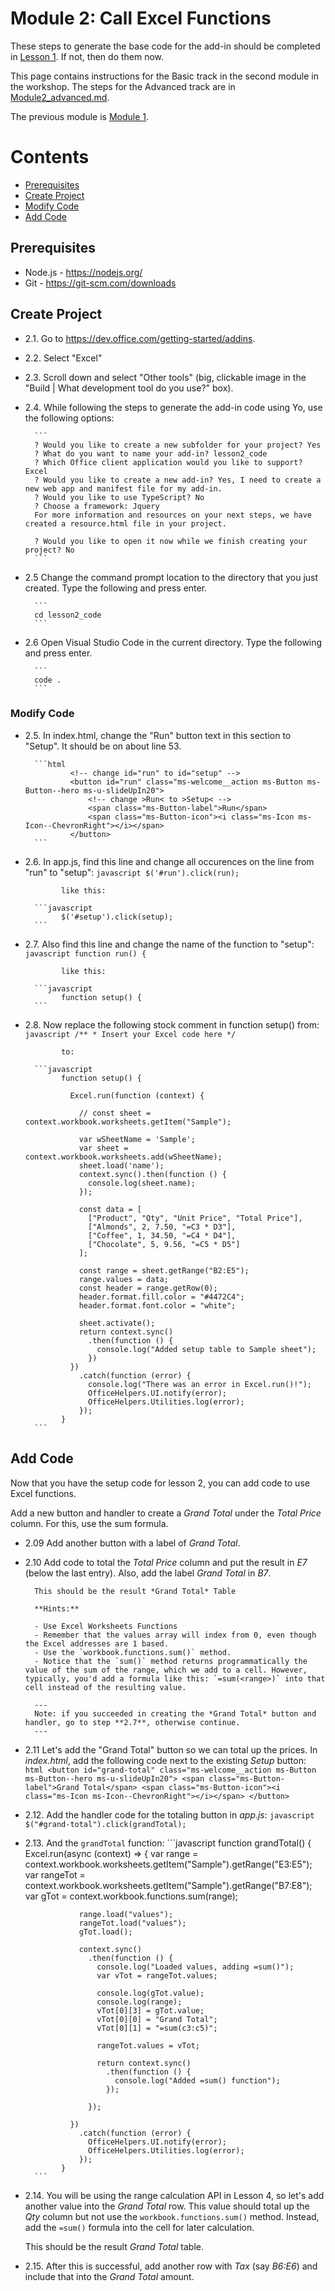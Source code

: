 # Module 2: Call Excel Functions
These steps to generate the base code for the add-in should be completed in [Lesson 1](./Lesson1.md). If not, then do them now.

This page contains instructions for the Basic track in the second module in the workshop. The steps for the Advanced track are in [Module2_advanced.md](Module2_advanced.md).

The previous module is [Module 1](Module1.md).

# Contents
* [Prerequisites](#prerequisites)
* [Create Project](#create-project)
* [Modify Code](#modify-code)
* [Add Code](#add-code)

## Prerequisites
- Node.js - <https://nodejs.org/>
- Git - <https://git-scm.com/downloads>

## Create Project

* 2.1. Go to <https://dev.office.com/getting-started/addins>.

* 2.2. Select "Excel"

* 2.3. Scroll down and select "Other tools" (big, clickable image in the "Build | What development tool do you use?" box).

* 2.4. While following the steps to generate the add-in code using Yo, use the following options:

        ```
        ? Would you like to create a new subfolder for your project? Yes                                                
        ? What do you want to name your add-in? lesson2_code                                                            
        ? Which Office client application would you like to support? Excel                                              
        ? Would you like to create a new add-in? Yes, I need to create a new web app and manifest file for my add-in.   
        ? Would you like to use TypeScript? No                                                                          
        ? Choose a framework: Jquery                                                                                    
        For more information and resources on your next steps, we have created a resource.html file in your project.    

        ? Would you like to open it now while we finish creating your project? No                                       
        ```

* 2.5 Change the command prompt location to the directory that you just created. Type the following and press enter.

        ```
        cd lesson2_code
        ```

* 2.6 Open Visual Studio Code in the current directory. Type the following and press enter.

        ```
        code .
        ```

### Modify Code

* 2.5. In index.html, change the "Run" button text in this section to "Setup". It
should be on about line 53.

        ```html
                <!-- change id="run" to id="setup" -->
                <button id="run" class="ms-welcome__action ms-Button ms-Button--hero ms-u-slideUpIn20">
                    <!-- change >Run< to >Setup< -->
                    <span class="ms-Button-label">Run</span>
                    <span class="ms-Button-icon"><i class="ms-Icon ms-Icon--ChevronRight"></i></span>
                </button>
        ```

* 2.6. In app.js, find this line and change all occurences on the line from "run" to "setup":
        ```javascript
              $('#run').click(run);
        ```

              like this: 

        ```javascript
              $('#setup').click(setup);
        ```

* 2.7. Also find this line and change the name of the function to "setup":
        ```javascript
              function run() {
        ```        

              like this: 

        ```javascript
              function setup() {
        ```

* 2.8. Now replace the following stock comment in function setup() from: 
        ```javascript
              /**
               * Insert your Excel code here
               */
        ```

              to: 

        ```javascript
              function setup() {

                Excel.run(function (context) {

                  // const sheet = context.workbook.worksheets.getItem("Sample");

                  var wSheetName = 'Sample';
                  var sheet = context.workbook.worksheets.add(wSheetName);
                  sheet.load('name');
                  context.sync().then(function () {
                    console.log(sheet.name);
                  });

                  const data = [
                    ["Product", "Qty", "Unit Price", "Total Price"],
                    ["Almonds", 2, 7.50, "=C3 * D3"],
                    ["Coffee", 1, 34.50, "=C4 * D4"],
                    ["Chocolate", 5, 9.56, "=C5 * D5"]
                  ];

                  const range = sheet.getRange("B2:E5");
                  range.values = data;
                  const header = range.getRow(0);
                  header.format.fill.color = "#4472C4";
                  header.format.font.color = "white";

                  sheet.activate();
                  return context.sync()
                    .then(function () {
                      console.log("Added setup table to Sample sheet");
                    })
                })
                  .catch(function (error) {
                    console.log("There was an error in Excel.run()!");
                    OfficeHelpers.UI.notify(error);
                    OfficeHelpers.Utilities.log(error);
                  });
              }
        ```

## Add Code
Now that you have the setup code for lesson 2, you can add code to use Excel functions. 

Add a new button and handler to create a *Grand Total* under the *Total Price* column. For this, use the sum formula.

* 2.09 Add another button with a label of *Grand Total*.

* 2.10 Add code to total the *Total Price* column and put the result in *E7* (below the last entry). Also, add the label *Grand Total* in *B7*.

        This should be the result *Grand Total* Table

        **Hints:**

        - Use Excel Worksheets Functions
        - Remember that the values array will index from 0, even though the Excel addresses are 1 based.
        - Use the `workbook.functions.sum()` method.
        - Notice that the `sum()` method returns programmatically the value of the sum of the range, which we add to a cell. However, typically, you'd add a formula like this: `=sum(<range>)` into that cell instead of the resulting value.

        ---
        Note: if you succeeded in creating the *Grand Total* button and handler, go to step **2.7**, otherwise continue.
        ---

* 2.11 Let's add the "Grand Total" button so we can total up the prices. In *index.html*, add the following code next to the existing *Setup* button:
        ```html
              <button id="grand-total" class="ms-welcome__action ms-Button ms-Button--hero ms-u-slideUpIn20">
                  <span class="ms-Button-label">Grand Total</span>
                  <span class="ms-Button-icon"><i class="ms-Icon ms-Icon--ChevronRight"></i></span>
              </button>
        ```

* 2.12. Add the handler code for the totaling button in *app.js*:
        ```javascript
              $("#grand-total").click(grandTotal);
        ```

* 2.13. And the `grandTotal` function:
        ```javascript
              function grandTotal() {
                Excel.run(async (context) => {
                  var range = context.workbook.worksheets.getItem("Sample").getRange("E3:E5");
                  var rangeTot = context.workbook.worksheets.getItem("Sample").getRange("B7:E8");
                  var gTot = context.workbook.functions.sum(range);

                  range.load("values");
                  rangeTot.load("values");
                  gTot.load();

                  context.sync()
                    .then(function () {
                      console.log("Loaded values, adding =sum()");
                      var vTot = rangeTot.values;

                      console.log(gTot.value);
                      console.log(range);
                      vTot[0][3] = gTot.value;
                      vTot[0][0] = "Grand Total";
                      vTot[0][1] = "=sum(c3:c5)";

                      rangeTot.values = vTot;

                      return context.sync()
                        .then(function () {
                          console.log("Added =sum() function");
                        });

                    });

                })
                  .catch(function (error) {
                    OfficeHelpers.UI.notify(error);
                    OfficeHelpers.Utilities.log(error);
                  });
              }
        ```

* 2.14. You will be using the range calculation API in Lesson 4, so let's add another value into the *Grand Total* row. This value should total up the *Qty* column but not use the `workbook.functions.sum()` method. Instead, add the `=sum()` formula into the cell for later calculation.

    This should be the result *Grand Total* table.

* 2.15. After this is successful, add another row with *Tax* (say *B6:E6*) and include that into the *Grand Total* amount.
